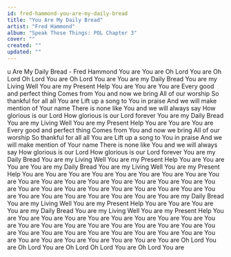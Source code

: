 ```yaml
---
id: fred-hammond-you-are-my-daily-bread
title: "You Are My Daily Bread"
artist: "Fred Hammond"
album: "Speak Those Things: POL Chapter 3"
cover: ""
created: ""
updated: ""
---
```


u Are My Daily Bread - Fred Hammond
You are  You are
Oh Lord  You are
Oh Lord  Oh Lord  You are
Oh Lord  You are
You are my Daily Bread
You are my Living Well
You are my Present Help
You are  You are  You are
Every good and perfect thing
Comes from You and now we bring
All of our worship
So thankful for all  all You are
Lift up a song to You in praise
And we will make mention of Your name
There is none like You and we will always say
How glorious is our Lord
How glorious is our Lord forever
You are my Daily Bread
You are my Living Well
You are my Present Help
You are  You are  You are
Every good and perfect thing
Comes from You and now we bring
All of our worship
So thankful for all  all You are
Lift up a song to You in praise
And we will make mention of Your name
There is none like You and we will always say
How glorious is our Lord
How glorious is our Lord forever
You are my Daily Bread
You are my Living Well
You are my Present Help
You are  You are  You are
You are my Daily Bread
You are my Living Well
You are my Present Help
You are  You are  You are
You are  You are
You are  You are
You are  You are
You are  You are
You are  You are
You are  You are
You are  You are
You are  You are
You are  You are
You are  You are
You are  You are
You are  You are
You are  You are
You are  You are
You are  You are
You are my Daily Bread
You are my Living Well
You are my Present Help
You are  You are  You are
You are my Daily Bread
You are my Living Well
You are my Present Help
You are  You are  You are
You are  You are
You are  You are
You are  You are
You are  You are
You are  You are
You are  You are
You are  You are
You are  You are
You are  You are
You are  You are
You are  You are
You are  You are
You are  You are
You are  You are
You are  You are
You are  You are
Oh Lord  You are
Oh Lord  You are
Oh Lord  Oh Lord  You are
Oh Lord  You are